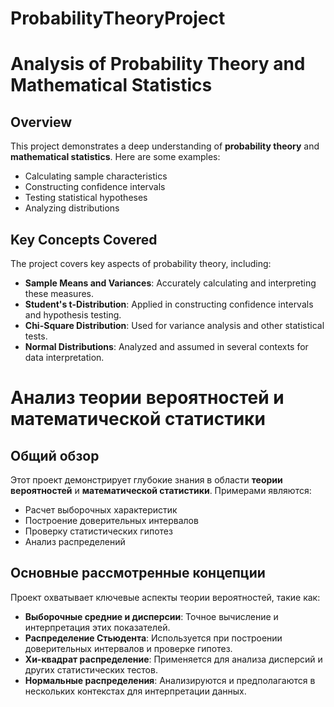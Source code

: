 # ProbabilityTheoryProject

# Analysis of Probability Theory and Mathematical Statistics

## Overview

This project demonstrates a deep understanding of **probability theory** and **mathematical statistics**. Here are some examples:
- Calculating sample characteristics
- Constructing confidence intervals
- Testing statistical hypotheses
- Analyzing distributions

## Key Concepts Covered

The project covers key aspects of probability theory, including:

- **Sample Means and Variances**: Accurately calculating and interpreting these measures.
- **Student's t-Distribution**: Applied in constructing confidence intervals and hypothesis testing.
- **Chi-Square Distribution**: Used for variance analysis and other statistical tests.
- **Normal Distributions**: Analyzed and assumed in several contexts for data interpretation.


# Анализ теории вероятностей и математической статистики

## Общий обзор

Этот проект демонстрирует глубокие знания в области **теории вероятностей** и **математической статистики**. Примерами являются:
- Расчет выборочных характеристик
- Построение доверительных интервалов
- Проверку статистических гипотез
- Анализ распределений

## Основные рассмотренные концепции

Проект охватывает ключевые аспекты теории вероятностей, такие как:

- **Выборочные средние и дисперсии**: Точное вычисление и интерпретация этих показателей.
- **Распределение Стьюдента**: Используется при построении доверительных интервалов и проверке гипотез.
- **Хи-квадрат распределение**: Применяется для анализа дисперсий и других статистических тестов.
- **Нормальные распределения**: Анализируются и предполагаются в нескольких контекстах для интерпретации данных.



